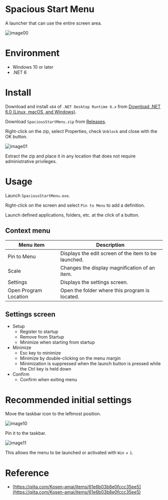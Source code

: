 # Spacious Start Menu

A launcher that can use the entire screen area.

![image00](https://user-images.githubusercontent.com/99333667/169164785-427a4c31-04c6-4023-bc39-9e21ae4550c2.png)

# Environment

- Windows 10 or later
- .NET 6

# Install

Download and install `x64` of `.NET Desktop Runtime 6.x` from [Download .NET 6.0 (Linux, macOS, and Windows)](https://dotnet.microsoft.com/download/dotnet/6.0).

Download `SpaciousStartMenu.zip` from [Releases](https://github.com/3xKEsGJQsmEQLAfuMv9QikF8i9y7Bf1D6NjguXg/spacious-start-menu/releases).

Right-click on the zip, select Properties, check `Unblock` and close with the OK button.

![image01](https://user-images.githubusercontent.com/99333667/169164842-892d479f-7def-4044-ab0a-9b404d0ce194.png)

Extract the zip and place it in any location that does not require administrative privileges.

# Usage

Launch `SpaciousStartMenu.exe`.

Right-click on the screen and select `Pin to Menu` to add a definition.

Launch defined applications, folders, etc. at the click of a button.

## Context menu

| Menu item             | Description                                          |
| --------------------- | ---------------------------------------------------- |
| Pin to Menu           | Displays the edit screen of the item to be launched. |
| Scale                 | Changes the display magnification of an item.        |
| Settings              | Displays the settings screen.                        |
| Open Program Location | Open the folder where this program is located.       |

## Settings screen

- Setup
  - Register to startup
  - Remove from Startup
  - Minimize when starting from startup
- Minimize
  - Esc key to minimize
  - Minimize by double-clicking on the menu margin
  - Minimization is suppressed when the launch button is pressed while the Ctrl key is held down
- Confirm
  - Confirm when exiting menu

# Recommended initial settings

Move the taskbar icon to the leftmost position.

![image10](https://user-images.githubusercontent.com/99333667/169164925-3abc5ac8-85f7-429d-a809-8294b63bd6a5.png)

Pin it to the taskbar.

![image11](https://user-images.githubusercontent.com/99333667/169164942-4c4e8f76-f700-4665-922b-cf6573c0e068.png)

This allows the menu to be launched or activated with `Win` + `1`.

# Reference

- [https://qiita.com/Kosen-amai/items/61e6b03b8e0fccc35ee5](https://qiita.com/Kosen-amai/items/61e6b03b8e0fccc35ee5)
